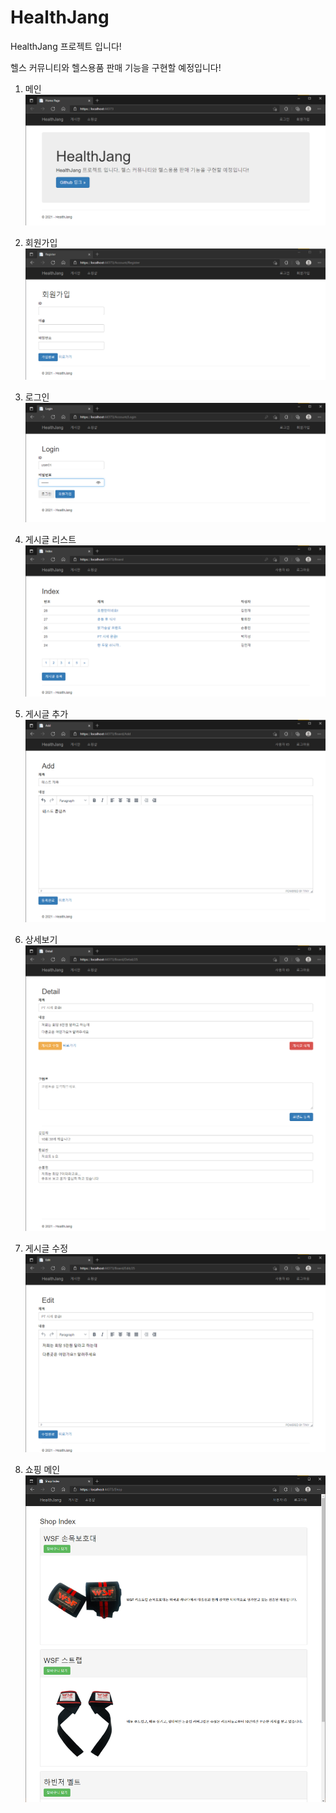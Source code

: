 # HealthJang
HealthJang 프로젝트 입니다!

헬스 커뮤니티와 헬스용품 판매 기능을 구현할 예정입니다!



1. 메인
![Main](./Content/Image/readme_img/main.png)  

2. 회원가입
![Register](./Content/Image/readme_img/Register.png)  

3. 로그인
![Login](./Content/Image/readme_img/Login.png)  

4. 게시글 리스트
![List](./Content/Image/readme_img/List.png)  

5. 게시글 추가
![Add](./Content/Image/readme_img/Add.png)  

6. 상세보기
![Detail](./Content/Image/readme_img/Detail.png)  

7. 게시글 수정
![Edit](./Content/Image/readme_img/Edit.png)  

8. 쇼핑 메인
![ShopMain](./Content/Image/readme_img/ShopMain.png)  
